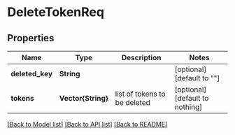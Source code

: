 # DeleteTokenReq


## Properties
Name | Type | Description | Notes
------------ | ------------- | ------------- | -------------
**deleted_key** | **String** |  | [optional] [default to ""]
**tokens** | **Vector{String}** | list of tokens to be deleted | [optional] [default to nothing]


[[Back to Model list]](../README.md#models) [[Back to API list]](../README.md#api-endpoints) [[Back to README]](../README.md)


